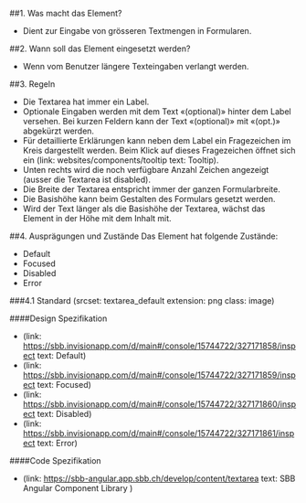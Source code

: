##1. Was macht das Element? 
* Dient zur Eingabe von grösseren Textmengen in Formularen.

##2. Wann soll das Element eingesetzt werden?
* Wenn vom Benutzer längere Texteingaben verlangt werden.

##3. Regeln 
* Die Textarea hat immer ein Label.
* Optionale Eingaben werden mit dem Text «(optional)» hinter dem Label versehen. Bei kurzen Feldern kann der Text «(optional)» mit «(opt.)» abgekürzt werden.
* Für detaillierte Erklärungen kann neben dem Label ein Fragezeichen im Kreis dargestellt werden. Beim Klick auf dieses Fragezeichen öffnet sich ein (link: websites/components/tooltip text: Tooltip).
* Unten rechts wird die noch verfügbare Anzahl Zeichen angezeigt (ausser die Textarea ist disabled).
* Die Breite der Textarea entspricht immer der ganzen Formularbreite.
* Die Basishöhe kann beim Gestalten des Formulars gesetzt werden.
* Wird der Text länger als die Basishöhe der Textarea, wächst das Element in der Höhe mit dem Inhalt mit.

##4. Ausprägungen und Zustände
Das Element hat folgende Zustände:
* Default
* Focused
* Disabled
* Error

###4.1 Standard
(srcset: textarea_default extension: png class: image)

####Design Spezifikation
*   (link: https://sbb.invisionapp.com/d/main#/console/15744722/327171858/inspect text: Default)
*   (link: https://sbb.invisionapp.com/d/main#/console/15744722/327171859/inspect text: Focused)
*   (link: https://sbb.invisionapp.com/d/main#/console/15744722/327171860/inspect text: Disabled)
*   (link: https://sbb.invisionapp.com/d/main#/console/15744722/327171861/inspect text: Error)

####Code Spezifikation
* (link: https://sbb-angular.app.sbb.ch/develop/content/textarea text: SBB Angular Component Library )